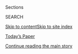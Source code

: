 <div id="app">

<div>

<div class="NYTAppHideMasthead css-1r6wvpq e1suatyy0">

<div class="section css-ui9rw0 e1suatyy2">

<div class="css-eph4ug er09x8g0">

<div class="css-6n7j50">

</div>

<span class="css-1dv1kvn">Sections</span>

<div class="css-10488qs">

<span class="css-1dv1kvn">SEARCH</span>

</div>

[Skip to content](#site-content)[Skip to site
index](#site-index)

</div>

<div class="css-10698na e1huz5gh0">

</div>

</div>

<div id="masthead-bar-one" class="section hasLinks css-15hmgas e1csuq9d3">

<div class="css-uqyvli e1csuq9d0">

</div>

<div class="css-1uqjmks e1csuq9d1">

</div>

<div class="css-9e9ivx">

[](https://myaccount.nytimes3xbfgragh.onion/auth/login?response_type=cookie&client_id=vi)

</div>

<div class="css-1bvtpon e1csuq9d2">

[Today’s Paper](https://www.nytimes3xbfgragh.onion/section/todayspaper)

</div>

</div>

</div>

</div>

<div data-aria-hidden="false">

<div id="site-content" data-role="main">

<div id="top-wrapper" class="css-15p45cc eaca97t0" type="top">

<div id="top-slug" class="css-19x0jxb eaca97t1" hidden="">

Advertisement

</div>

[Continue reading the main
story](#after-top)

<div class="ad top-wrapper" style="text-align:center;height:100%;display:block;min-height:90px">

<div id="top" class="place-ad" data-position="top" data-size-key="top">

</div>

</div>

<div id="after-top">

</div>

</div>

<div id="byline" class="section css-15h4p1b e9abtgs0">

<div class="css-1j21atc e1svk9qx1">

<div class="css-nfcc9b e1svk9qx3">

<div class="css-cnx41t">

![Portrait of Bill
Marsh](https://static01.graylady3jvrrxbe.onion/images/2019/03/01/multimedia/author-bill-marsh/author-bill-marsh-thumbLarge.png)

</div>

<div class="css-vl9dhg e1svk9qx5">

<div class="css-1nrhkj6 e1svk9qx6">

# Bill Marsh

</div>

## <span></span>

Bill Marsh is a graphics editor for the Sunday Review. After 14 years
with The Philadelphia Inquirer, he joined The Times in 2001, working on
the Science desk and later for the Week in Review.

</div>

</div>

</div>

<div>

<div id="mid1-wrapper" class="css-1mn4oms eaca97t0" type="rank">

<div id="mid1-slug" class="css-1tag3rd eaca97t1">

Advertisement

</div>

[Continue reading the main
story](#after-mid1)

<div id="mid1" class="ad mid1-wrapper" style="text-align:center;height:100%;display:block">

</div>

<div id="after-mid1">

</div>

</div>

</div>

<div class="css-185go5a e1o5byef0">

<div class="css-15cbhtu">

  - [Latest](#stream-panel)
  - <span class="css-6n7j50">Search</span>
    <div class="control">
    <div class="label-container css-1dv1kvn">
    Search
    </div>
    <div class="css-wm4t3d">
    **<span id="clear-search-input" class="css-1dv1kvn">Clear this text
    input</span>
    </div>
    </div>
    <span class="css-1iovbfw"></span>

<div id="stream-panel" class="section css-8msx5b e1jz0cab1">

<div class="css-13mho3u">

1.  
    
    <div class="css-1cp3ece">
    
    <div class="css-1l4spti">
    
    [](/interactive/2020/06/16/us/george-floyd-protests-police-tear-gas.html)
    
    <div class="css-79elbk">
    
    ![](https://static01.graylady3jvrrxbe.onion/images/2020/06/15/us/george-floyd-protests-police-tear-gas-promo-1592255840940/george-floyd-protests-police-tear-gas-promo-1592255840940-thumbWide-v2.jpg?quality=75&auto=webp&disable=upscale)
    
    </div>
    
    ## Here Are the 100 U.S. Cities Where Protesters Were Tear-Gassed
    
    The deployment of tear gas against civilians has not been this
    widespread since the period of unrest in the 1960s and ’70s,
    according to a New York Times analysis.
    
    <div class="css-1nqbnmb ea5icrr0">
    
    By <span class="css-1n7hynb">K.K. Rebecca Lai, Bill Marsh
    <span>and</span> Anjali
    Singhvi</span>
    
    </div>
    
    </div>
    
    <div class="css-1lc2l26 e1xfvim33">
    
    </div>
    
    </div>

2.  
    
    <div class="css-1cp3ece">
    
    <div class="css-1l4spti">
    
    [](/interactive/2020/05/30/us/george-floyd-protest-photos.html)
    
    <div class="css-79elbk">
    
    ![](https://static01.graylady3jvrrxbe.onion/images/2020/05/30/us/police-protest-photos-promo-1590880420889/police-protest-photos-promo-1590880420889-thumbWide.jpg?quality=75&auto=webp&disable=upscale)
    
    </div>
    
    ## Photos From the George Floyd Protests, City by City
    
    Scenes from the protests over racism and police violence that have
    erupted across the country.
    
    <div class="css-1nqbnmb ea5icrr0">
    
    By <span class="css-1n7hynb">Weiyi Cai, Crista Chapman, Tara Godvin,
    Juliette Love, Bill Marsh, Jugal K. Patel, Yuliya Parshina-Kottas
    <span>and</span> Joe
    Ward</span>
    
    </div>
    
    </div>
    
    <div class="css-1lc2l26 e1xfvim33">
    
    </div>
    
    </div>

3.  
    
    <div class="css-1cp3ece">
    
    <div class="css-1l4spti">
    
    [](/interactive/2020/03/18/us/trump-coronavirus-statements-timeline.html)
    
    <div class="css-79elbk">
    
    ![](https://static01.graylady3jvrrxbe.onion/images/2020/03/18/us/trump-coronavirus-timeline-promo-1584551994086/trump-coronavirus-timeline-promo-1584551994086-thumbWide-v2.jpg?quality=75&auto=webp&disable=upscale)
    
    </div>
    
    ## The President vs. the Experts: How Trump Played Down the Coronavirus
    
    President Trump for months contradicted experts and administration
    officials, sometimes at the same news conferences, about the
    severity of the outbreak.
    
    <div class="css-1nqbnmb ea5icrr0">
    
    By <span class="css-1n7hynb">Linda Qiu, Bill Marsh <span>and</span>
    Jon
    Huang</span>
    
    </div>
    
    </div>
    
    <div class="css-1lc2l26 e1xfvim33">
    
    </div>
    
    </div>

4.  
    
    <div class="css-1cp3ece">
    
    <div class="css-1l4spti">
    
    [](/2020/01/09/opinion/vaccine-hesitancy.html)
    
    <div class="css-79elbk">
    
    ![](https://static01.graylady3jvrrxbe.onion/images/2019/12/16/opinion/00hotez/00hotez-thumbWide.jpg?quality=75&auto=webp&disable=upscale)
    
    </div>
    
    ## You Are Unvaccinated and Got Sick. These Are Your Odds.
    
    Comparing the dangerous effects of three diseases with the minimal
    side effects of their corresponding vaccines.
    
    <div class="css-1nqbnmb ea5icrr0">
    
    By <span class="css-1n7hynb">Peter J. Hotez <span>and</span> Bill
    Marsh</span>
    
    </div>
    
    </div>
    
    <div class="css-1lc2l26 e1xfvim33">
    
    </div>
    
    </div>

5.  
    
    <div class="css-1cp3ece">
    
    <div class="css-1l4spti">
    
    [](/2018/12/01/obituaries/george-bushs-life-in-13-objects.html)
    
    <div class="css-79elbk">
    
    ![](https://static01.graylady3jvrrxbe.onion/images/2015/05/29/us/rgb1-yale-glove/rgb1-yale-glove-thumbWide-v2.jpg?quality=75&auto=webp&disable=upscale)
    
    </div>
    
    ## George Bush’s Life in 13 Objects
    
    Items from family, friends, college and the White House that
    influenced the 41st president.
    
    <div class="css-1nqbnmb ea5icrr0">
    
    By <span class="css-1n7hynb">Amy Schoenfeld Walker <span>and</span>
    Bill
    Marsh</span>
    
    </div>
    
    </div>
    
    <div class="css-1lc2l26 e1xfvim33">
    
    </div>
    
    </div>

6.  
    
    <div class="css-1cp3ece">
    
    <div class="css-1l4spti">
    
    [](/interactive/2017/09/19/world/americas/mexico-earthquake-map-photos.html)
    
    <div class="css-79elbk">
    
    ![](https://static01.graylady3jvrrxbe.onion/images/2017/09/19/world/americas/mexico-earthquake-map-photos-1505876564414/mexico-earthquake-map-photos-1505876564414-thumbWide-v7.jpg?quality=75&auto=webp&disable=upscale)
    
    </div>
    
    ## Buildings Across Mexico City That Toppled in the Earthquake
    
    Photographs and maps reveal the intensity of Tuesday’s earthquake
    and the extent of the damage.
    
    <div class="css-1nqbnmb ea5icrr0">
    
    By <span class="css-1n7hynb">Troy Griggs, K.K. Rebecca Lai, Jasmine
    C. Lee, Bill Marsh, Sergio Peçanha, Anjali Singhvi, Karen Yourish,
    Derek Watkins <span>and</span> Jeremy
    White</span>
    
    </div>
    
    </div>
    
    <div class="css-1lc2l26 e1xfvim33">
    
    </div>
    
    </div>

7.  
    
    <div class="css-1cp3ece">
    
    <div class="css-1l4spti">
    
    [](/interactive/2017/06/15/sunday-review/overpopulated-and-underfed-countries-near-a-breaking-point.html)
    
    <div class="css-79elbk">
    
    ![](https://static01.graylady3jvrrxbe.onion/images/2017/06/15/sunday-review/18Linden-slide-4WM1/18Linden-slide-4WM1-thumbWide.jpg?quality=75&auto=webp&disable=upscale)
    
    </div>
    
    ## Overpopulated and Underfed: Countries Near a Breaking Point
    
    Magnifying crises resulting from global overpopulation, explained in
    five charts.
    
    <div class="css-1nqbnmb ea5icrr0">
    
    By <span class="css-1n7hynb">Bill
    Marsh</span>
    
    </div>
    
    </div>
    
    <div class="css-1lc2l26 e1xfvim33">
    
    </div>
    
    </div>

8.  
    
    <div class="css-1cp3ece">
    
    <div class="css-1l4spti">
    
    [](/interactive/2016/12/23/world/nuclear-weapon-countries.html)
    
    <div class="css-79elbk">
    
    ![](https://static01.graylady3jvrrxbe.onion/images/2016/12/23/world/nuclear-weapon-countries-1482551039323/nuclear-weapon-countries-1482551039323-thumbWide.png?quality=75&auto=webp&disable=upscale)
    
    </div>
    
    ## Which Countries Have Nuclear Weapons and How Big Their Arsenals Are
    
    Nine countries are thought to possess nuclear weapons.
    
    <div class="css-1nqbnmb ea5icrr0">
    
    By <span class="css-1n7hynb">Kiersten Schmidt <span>and</span> Bill
    Marsh</span>
    
    </div>
    
    </div>
    
    <div class="css-1lc2l26 e1xfvim33">
    
    </div>
    
    </div>

9.  
    
    <div class="css-1cp3ece">
    
    <div class="css-1l4spti">
    
    [](/interactive/2016/11/06/sunday-review/another-party-another-fracture-the-democrats-election-2016.html)
    
    <div class="css-79elbk">
    
    ![](https://static01.graylady3jvrrxbe.onion/images/2016/11/06/sunday-review/another-party-another-fracture-the-democrats-election-2016-1478384138544/another-party-another-fracture-the-democrats-election-2016-1478384138544-thumbWide-v2.jpg?quality=75&auto=webp&disable=upscale)
    
    </div>
    
    ## A Guide to the Democratic Herd, An Unwieldy Group of Donkeys
    
    After a hard-fought primary season the Democrats have plenty of
    internal wounds to heal.
    
    <div class="css-1nqbnmb ea5icrr0">
    
    By <span class="css-1n7hynb">Bill Marsh <span>and</span> Troy
    Griggs</span>
    
    </div>
    
    </div>
    
    <div class="css-1lc2l26 e1xfvim33">
    
    </div>
    
    </div>

10. 
    
    <div class="css-1cp3ece">
    
    <div class="css-1l4spti">
    
    [](/interactive/2016/11/06/sunday-review/the-fractious-republican-herd-election-2016.html)
    
    <div class="css-79elbk">
    
    ![](https://static01.graylady3jvrrxbe.onion/images/2016/11/06/sunday-review/the-fractious-republican-herd-election-2016-1478384107778/the-fractious-republican-herd-election-2016-1478384107778-thumbWide-v2.jpg?quality=75&auto=webp&disable=upscale)
    
    </div>
    
    ## A Guide to the Republican Herd, A Divided Pack of Elephants
    
    The Republican electorate has fractured over the policy views and
    personal history of Donald J. Trump.
    
    <div class="css-1nqbnmb ea5icrr0">
    
    By <span class="css-1n7hynb">Bill Marsh <span>and</span> Troy
    Griggs</span>
    
    </div>
    
    </div>
    
    <div class="css-1lc2l26 e1xfvim33">
    
    </div>
    
    </div>

<div class="css-13mho3u">

<div class="css-1t62hi8">

<div class="css-1stvaey">

Show
More

<div>

<div style="border:0;clip:rect(0 0 0 0);height:1px;margin:-1px;overflow:hidden;white-space:nowrap;padding:0;width:1px;position:absolute" data-role="log" data-aria-live="assertive">

</div>

<div style="border:0;clip:rect(0 0 0 0);height:1px;margin:-1px;overflow:hidden;white-space:nowrap;padding:0;width:1px;position:absolute" data-role="log" data-aria-live="assertive">

</div>

<div style="border:0;clip:rect(0 0 0 0);height:1px;margin:-1px;overflow:hidden;white-space:nowrap;padding:0;width:1px;position:absolute" data-role="log" data-aria-live="polite">

</div>

<div style="border:0;clip:rect(0 0 0 0);height:1px;margin:-1px;overflow:hidden;white-space:nowrap;padding:0;width:1px;position:absolute" data-role="log" data-aria-live="polite">

</div>

</div>

</div>

</div>

</div>

</div>

<div class="css-g6hk37 supplemental">

<div id="mid2-wrapper" class="css-10wkyv7 eaca97t0" type="lede">

<div id="mid2-slug" class="css-1tag3rd eaca97t1">

Advertisement

</div>

[Continue reading the main
story](#after-mid2)

<div id="mid2" class="ad mid2-wrapper" style="text-align:center;height:100%;display:block;min-height:250px">

</div>

<div id="after-mid2">

</div>

</div>

</div>

</div>

</div>

</div>

</div>

</div>

## Site Index

<div>

</div>

## Site Information Navigation

  - [© <span>2020</span> <span>The New York Times
    Company</span>](https://help.nytimes3xbfgragh.onion/hc/en-us/articles/115014792127-Copyright-notice)

<!-- end list -->

  - [NYTCo](https://www.nytco.com/)
  - [Contact
    Us](https://help.nytimes3xbfgragh.onion/hc/en-us/articles/115015385887-Contact-Us)
  - [Work with us](https://www.nytco.com/careers/)
  - [Advertise](https://nytmediakit.com/)
  - [T Brand Studio](http://www.tbrandstudio.com/)
  - [Your Ad
    Choices](https://www.nytimes3xbfgragh.onion/privacy/cookie-policy#how-do-i-manage-trackers)
  - [Privacy](https://www.nytimes3xbfgragh.onion/privacy)
  - [Terms of
    Service](https://help.nytimes3xbfgragh.onion/hc/en-us/articles/115014893428-Terms-of-service)
  - [Terms of
    Sale](https://help.nytimes3xbfgragh.onion/hc/en-us/articles/115014893968-Terms-of-sale)
  - [Site
    Map](https://spiderbites.nytimes3xbfgragh.onion)
  - [Help](https://help.nytimes3xbfgragh.onion/hc/en-us)
  - [Subscriptions](https://www.nytimes3xbfgragh.onion/subscription?campaignId=37WXW)

</div>

</div>
